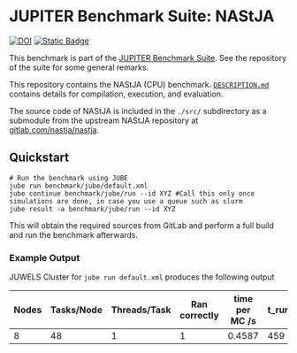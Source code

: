 # JUPITER Benchmark Suite: NAStJA

[![DOI](https://zenodo.org/badge/831459311.svg)](https://zenodo.org/badge/latestdoi/831459311) [![Static Badge](https://img.shields.io/badge/DOI%20(Suite)-10.5281%2Fzenodo.12737073-blue)](https://zenodo.org/badge/latestdoi/764615316)

This benchmark is part of the [JUPITER Benchmark Suite](https://github.com/FZJ-JSC/jubench). See the repository of the suite for some general remarks.

This repository contains the NAStJA (CPU) benchmark. [`DESCRIPTION.md`](DESCRIPTION.md) contains details for compilation, execution, and evaluation.

The source code of NAStJA is included in the `./src/` subdirectory as a submodule from the upstream NAStJA repository at [gitlab.com/nastja/nastja](https://gitlab.com/nastja/nastja).

## Quickstart

```
# Run the benchmark using JUBE
jube run benchmark/jube/default.xml
jube continue benchmark/jube/run --id XYZ #Call this only once simulations are done, in case you use a queue such as slurm
jube result -a benchmark/jube/run --id XYZ
```

This will obtain the required sources from GitLab and perform a full build and
run the benchmark afterwards.

### Example Output

JUWELS Cluster for `jube run default.xml` produces the following
output

|   Nodes | Tasks/Node |  Threads/Task | Ran correctly | time per MC /s | t_run |
|---------|------------|---------------|---------------|----------------|-------|
| 8       |    48      |       1       |       1       |    0.4587      |   459 |

